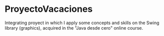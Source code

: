 # ProyectoVacaciones
Integrating proyect in which I apply some concepts and skills on the Swing library (graphics), acquired in the "Java desde cero" online course. 

